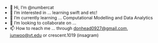 - 👋 Hi, I’m @numbercat
- 👀 I’m interested in ... learning swift and etc!
- 🌱 I’m currently learning ... Computational Modelling and Data Analytics
- 💞️ I’m looking to collaborate on ...
- 📫 How to reach me ... through donhead0927@gmail.com, junwoo@vt.edu or crescent.1019 (insagram) 

<!---
numbercat/numbercat is a ✨ special ✨ repository because its `README.md` (this file) appears on your GitHub profile.
You can click the Preview link to take a look at your changes.
--->
